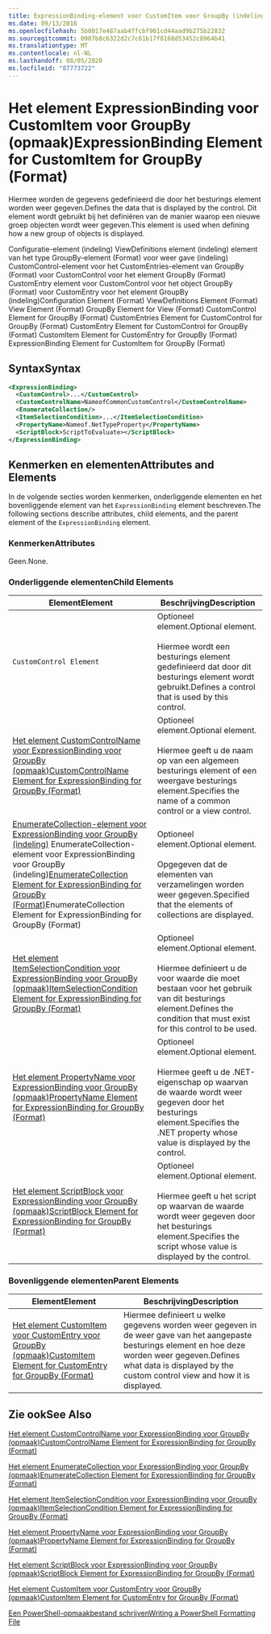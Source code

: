 ```yaml
---
title: ExpressionBinding-element voor CustomItem voor GroupBy (indeling) | Microsoft Docs
ms.date: 09/13/2016
ms.openlocfilehash: 5b0017e487aab4ffcbf901cd44aad9b275b22832
ms.sourcegitcommit: 0907b8c6322d2c7c61b17f8168d53452c8964b41
ms.translationtype: MT
ms.contentlocale: nl-NL
ms.lasthandoff: 08/05/2020
ms.locfileid: "87773722"
---
```

# <a name="expressionbinding-element-for-customitem-for-groupby-format"></a><span data-ttu-id="7e8ea-102">Het element ExpressionBinding voor CustomItem voor GroupBy (opmaak)</span><span class="sxs-lookup"><span data-stu-id="7e8ea-102">ExpressionBinding Element for CustomItem for GroupBy (Format)</span></span>

<span data-ttu-id="7e8ea-103">Hiermee worden de gegevens gedefinieerd die door het besturings element worden weer gegeven.</span><span class="sxs-lookup"><span data-stu-id="7e8ea-103">Defines the data that is displayed by the control.</span></span> <span data-ttu-id="7e8ea-104">Dit element wordt gebruikt bij het definiëren van de manier waarop een nieuwe groep objecten wordt weer gegeven.</span><span class="sxs-lookup"><span data-stu-id="7e8ea-104">This element is used when defining how a new group of objects is displayed.</span></span>

<span data-ttu-id="7e8ea-105">Configuratie-element (indeling) ViewDefinitions element (indeling) element van het type GroupBy-element (Format) voor weer gave (indeling) CustomControl-element voor het CustomEntries-element van GroupBy (Format) voor CustomControl voor het element GroupBy (Format) CustomEntry element voor CustomControl voor het object GroupBy (Format) voor CustomEntry voor het element GroupBy (indeling)</span><span class="sxs-lookup"><span data-stu-id="7e8ea-105">Configuration Element (Format) ViewDefinitions Element (Format) View Element (Format) GroupBy Element for View (Format) CustomControl Element for GroupBy (Format) CustomEntries Element for CustomControl for GroupBy (Format) CustomEntry Element for CustomControl for GroupBy (Format) CustomItem Element for CustomEntry for GroupBy (Format) ExpressionBinding Element for CustomItem for GroupBy (Format)</span></span>

## <a name="syntax"></a><span data-ttu-id="7e8ea-106">Syntax</span><span class="sxs-lookup"><span data-stu-id="7e8ea-106">Syntax</span></span>

```xml
<ExpressionBinding>
  <CustomControl>...</CustomControl>
  <CustomControlName>NameofCommonCustomControl</CustomControlName>
  <EnumerateCollection/>
  <ItemSelectionCondition>...</ItemSelectionCondition>
  <PropertyName>Nameof.NetTypeProperty</PropertyName>
  <ScriptBlock>ScriptToEvaluate></ScriptBlock>
</ExpressionBinding>
```

## <a name="attributes-and-elements"></a><span data-ttu-id="7e8ea-107">Kenmerken en elementen</span><span class="sxs-lookup"><span data-stu-id="7e8ea-107">Attributes and Elements</span></span>

<span data-ttu-id="7e8ea-108">In de volgende secties worden kenmerken, onderliggende elementen en het bovenliggende element van het `ExpressionBinding` element beschreven.</span><span class="sxs-lookup"><span data-stu-id="7e8ea-108">The following sections describe attributes, child elements, and the parent element of the `ExpressionBinding` element.</span></span>

### <a name="attributes"></a><span data-ttu-id="7e8ea-109">Kenmerken</span><span class="sxs-lookup"><span data-stu-id="7e8ea-109">Attributes</span></span>

<span data-ttu-id="7e8ea-110">Geen.</span><span class="sxs-lookup"><span data-stu-id="7e8ea-110">None.</span></span>

### <a name="child-elements"></a><span data-ttu-id="7e8ea-111">Onderliggende elementen</span><span class="sxs-lookup"><span data-stu-id="7e8ea-111">Child Elements</span></span>

|<span data-ttu-id="7e8ea-112">Element</span><span class="sxs-lookup"><span data-stu-id="7e8ea-112">Element</span></span>|<span data-ttu-id="7e8ea-113">Beschrijving</span><span class="sxs-lookup"><span data-stu-id="7e8ea-113">Description</span></span>|
|-------------|-----------------|
|`CustomControl Element`|<span data-ttu-id="7e8ea-114">Optioneel element.</span><span class="sxs-lookup"><span data-stu-id="7e8ea-114">Optional element.</span></span><br /><br /> <span data-ttu-id="7e8ea-115">Hiermee wordt een besturings element gedefinieerd dat door dit besturings element wordt gebruikt.</span><span class="sxs-lookup"><span data-stu-id="7e8ea-115">Defines a control that is used by this control.</span></span>|
|[<span data-ttu-id="7e8ea-116">Het element CustomControlName voor ExpressionBinding voor GroupBy (opmaak)</span><span class="sxs-lookup"><span data-stu-id="7e8ea-116">CustomControlName Element for ExpressionBinding for GroupBy (Format)</span></span>](./customcontrolname-element-for-expressionbinding-for-groupby-format.md)|<span data-ttu-id="7e8ea-117">Optioneel element.</span><span class="sxs-lookup"><span data-stu-id="7e8ea-117">Optional element.</span></span><br /><br /> <span data-ttu-id="7e8ea-118">Hiermee geeft u de naam op van een algemeen besturings element of een weergave besturings element.</span><span class="sxs-lookup"><span data-stu-id="7e8ea-118">Specifies the name of a common control or a view control.</span></span>|
|<span data-ttu-id="7e8ea-119">[EnumerateCollection-element voor ExpressionBinding voor GroupBy (indeling)](./enumeratecollection-element-for-expressionbinding-for-groupby-format.md) EnumerateCollection-element voor ExpressionBinding voor GroupBy (indeling)</span><span class="sxs-lookup"><span data-stu-id="7e8ea-119">[EnumerateCollection Element for ExpressionBinding for GroupBy (Format)](./enumeratecollection-element-for-expressionbinding-for-groupby-format.md)EnumerateCollection Element for ExpressionBinding for GroupBy (Format)</span></span>|<span data-ttu-id="7e8ea-120">Optioneel element.</span><span class="sxs-lookup"><span data-stu-id="7e8ea-120">Optional element.</span></span><br /><br /> <span data-ttu-id="7e8ea-121">Opgegeven dat de elementen van verzamelingen worden weer gegeven.</span><span class="sxs-lookup"><span data-stu-id="7e8ea-121">Specified that the elements of collections are displayed.</span></span>|
|[<span data-ttu-id="7e8ea-122">Het element ItemSelectionCondition voor ExpressionBinding voor GroupBy (opmaak)</span><span class="sxs-lookup"><span data-stu-id="7e8ea-122">ItemSelectionCondition Element for ExpressionBinding for GroupBy (Format)</span></span>](./itemselectioncondition-element-for-expressionbinding-for-groupby-format.md)|<span data-ttu-id="7e8ea-123">Optioneel element.</span><span class="sxs-lookup"><span data-stu-id="7e8ea-123">Optional element.</span></span><br /><br /> <span data-ttu-id="7e8ea-124">Hiermee definieert u de voor waarde die moet bestaan voor het gebruik van dit besturings element.</span><span class="sxs-lookup"><span data-stu-id="7e8ea-124">Defines the condition that must exist for this control to be used.</span></span>|
|[<span data-ttu-id="7e8ea-125">Het element PropertyName voor ExpressionBinding voor GroupBy (opmaak)</span><span class="sxs-lookup"><span data-stu-id="7e8ea-125">PropertyName Element for ExpressionBinding for GroupBy (Format)</span></span>](./propertyname-element-for-expressionbinding-for-groupby-format.md)|<span data-ttu-id="7e8ea-126">Optioneel element.</span><span class="sxs-lookup"><span data-stu-id="7e8ea-126">Optional element.</span></span><br /><br /> <span data-ttu-id="7e8ea-127">Hiermee geeft u de .NET-eigenschap op waarvan de waarde wordt weer gegeven door het besturings element.</span><span class="sxs-lookup"><span data-stu-id="7e8ea-127">Specifies the .NET property whose value is displayed by the control.</span></span>|
|[<span data-ttu-id="7e8ea-128">Het element ScriptBlock voor ExpressionBinding voor GroupBy (opmaak)</span><span class="sxs-lookup"><span data-stu-id="7e8ea-128">ScriptBlock Element for ExpressionBinding for GroupBy (Format)</span></span>](./scriptblock-element-for-expressionbinding-for-groupby-format.md)|<span data-ttu-id="7e8ea-129">Optioneel element.</span><span class="sxs-lookup"><span data-stu-id="7e8ea-129">Optional element.</span></span><br /><br /> <span data-ttu-id="7e8ea-130">Hiermee geeft u het script op waarvan de waarde wordt weer gegeven door het besturings element.</span><span class="sxs-lookup"><span data-stu-id="7e8ea-130">Specifies the script whose value is displayed by the control.</span></span>|

### <a name="parent-elements"></a><span data-ttu-id="7e8ea-131">Bovenliggende elementen</span><span class="sxs-lookup"><span data-stu-id="7e8ea-131">Parent Elements</span></span>

|<span data-ttu-id="7e8ea-132">Element</span><span class="sxs-lookup"><span data-stu-id="7e8ea-132">Element</span></span>|<span data-ttu-id="7e8ea-133">Beschrijving</span><span class="sxs-lookup"><span data-stu-id="7e8ea-133">Description</span></span>|
|-------------|-----------------|
|[<span data-ttu-id="7e8ea-134">Het element CustomItem voor CustomEntry voor GroupBy (opmaak)</span><span class="sxs-lookup"><span data-stu-id="7e8ea-134">CustomItem Element for CustomEntry for GroupBy (Format)</span></span>](./customitem-element-for-customentry-for-groupby-format.md)|<span data-ttu-id="7e8ea-135">Hiermee definieert u welke gegevens worden weer gegeven in de weer gave van het aangepaste besturings element en hoe deze worden weer gegeven.</span><span class="sxs-lookup"><span data-stu-id="7e8ea-135">Defines what data is displayed by the custom control view and how it is displayed.</span></span>|

## <a name="see-also"></a><span data-ttu-id="7e8ea-136">Zie ook</span><span class="sxs-lookup"><span data-stu-id="7e8ea-136">See Also</span></span>

[<span data-ttu-id="7e8ea-137">Het element CustomControlName voor ExpressionBinding voor GroupBy (opmaak)</span><span class="sxs-lookup"><span data-stu-id="7e8ea-137">CustomControlName Element for ExpressionBinding for GroupBy (Format)</span></span>](./customcontrolname-element-for-expressionbinding-for-groupby-format.md)

[<span data-ttu-id="7e8ea-138">Het element EnumerateCollection voor ExpressionBinding voor GroupBy (opmaak)</span><span class="sxs-lookup"><span data-stu-id="7e8ea-138">EnumerateCollection Element for ExpressionBinding for GroupBy (Format)</span></span>](./enumeratecollection-element-for-expressionbinding-for-groupby-format.md)

[<span data-ttu-id="7e8ea-139">Het element ItemSelectionCondition voor ExpressionBinding voor GroupBy (opmaak)</span><span class="sxs-lookup"><span data-stu-id="7e8ea-139">ItemSelectionCondition Element for ExpressionBinding for GroupBy (Format)</span></span>](./itemselectioncondition-element-for-expressionbinding-for-groupby-format.md)

[<span data-ttu-id="7e8ea-140">Het element PropertyName voor ExpressionBinding voor GroupBy (opmaak)</span><span class="sxs-lookup"><span data-stu-id="7e8ea-140">PropertyName Element for ExpressionBinding for GroupBy (Format)</span></span>](./propertyname-element-for-expressionbinding-for-groupby-format.md)

[<span data-ttu-id="7e8ea-141">Het element ScriptBlock voor ExpressionBinding voor GroupBy (opmaak)</span><span class="sxs-lookup"><span data-stu-id="7e8ea-141">ScriptBlock Element for ExpressionBinding for GroupBy (Format)</span></span>](./scriptblock-element-for-expressionbinding-for-groupby-format.md)

[<span data-ttu-id="7e8ea-142">Het element CustomItem voor CustomEntry voor GroupBy (opmaak)</span><span class="sxs-lookup"><span data-stu-id="7e8ea-142">CustomItem Element for CustomEntry for GroupBy (Format)</span></span>](./customitem-element-for-customentry-for-groupby-format.md)

[<span data-ttu-id="7e8ea-143">Een PowerShell-opmaakbestand schrijven</span><span class="sxs-lookup"><span data-stu-id="7e8ea-143">Writing a PowerShell Formatting File</span></span>](./writing-a-powershell-formatting-file.md)
